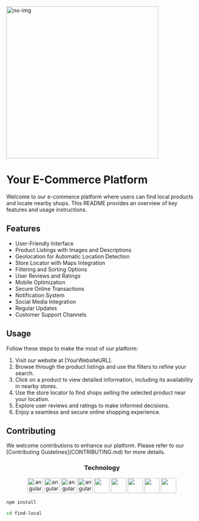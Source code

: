 <!DOCTYPE html>
<html lang="en">
<head>
  <meta charset="UTF-8">
  <meta name="viewport" content="width=device-width, initial-scale=1.0">

</head>
<body>
 <img width="400px" align="center" src="https://github.com/MadhurChaturvedi/find-local/assets/93113162/32b5c7bd-c589-412d-a9c8-5fa06b9b5a56" alt="no-img" / >
  <h1>Your E-Commerce Platform</h1>

  <p>Welcome to our e-commerce platform where users can find local products and locate nearby shops. This README provides an overview of key features and usage instructions.</p>

  <h2>Features</h2>

  <ul>
    <li>User-Friendly Interface</li>
    <li>Product Listings with Images and Descriptions</li>
    <li>Geolocation for Automatic Location Detection</li>
    <li>Store Locator with Maps Integration</li>
    <li>Filtering and Sorting Options</li>
    <li>User Reviews and Ratings</li>
    <li>Mobile Optimization</li>
    <li>Secure Online Transactions</li>
    <li>Notification System</li>
    <li>Social Media Integration</li>
    <li>Regular Updates</li>
    <li>Customer Support Channels</li>
  </ul>

  <h2>Usage</h2>

  <p>Follow these steps to make the most of our platform:</p>

  <ol>
    <li>Visit our website at [YourWebsiteURL].</li>
    <li>Browse through the product listings and use the filters to refine your search.</li>
    <li>Click on a product to view detailed information, including its availability in nearby stores.</li>
    <li>Use the store locator to find shops selling the selected product near your location.</li>
    <li>Explore user reviews and ratings to make informed decisions.</li>
    <li>Enjoy a seamless and secure online shopping experience.</li>
  </ol>

  <h2>Contributing</h2>

  <p>We welcome contributions to enhance our platform. Please refer to our [Contributing Guidelines](CONTRIBUTING.md) for more details.</p>
  <h3 align="center" style={{color:red;}}" >Technology</h3>
<p align="center" style={{display: flex;
    justify-content: space-around;}}>
    <img src="https://icones.pro/wp-content/uploads/2021/06/icone-github-grise.png" alt="angular" width="40" height="40"/> 
    <img src="https://miro.medium.com/v2/resize:fit:512/1*W3ZHer9j6Cxzh78m0jLLdw.png" alt="angular" width="40" height="40"/> 
    <img src="https://cdn-icons-png.flaticon.com/512/732/732212.png" alt="angular" width="40" height="40"/> 
    <img src="https://cdn4.iconfinder.com/data/icons/social-media-logos-6/512/121-css3-512.png" alt="angular" width="40" height="40"/> 
   <img src="https://blog.leonhassan.co.uk/content/images/2019/01/react-1.svg" width="40" height="40"/> 
   <img src="https://git-scm.com/images/logos/downloads/Git-Icon-1788C.png" width="40" height="40"/> 
   <img src="https://seeklogo.com/images/M/mui-logo-56F171E991-seeklogo.com.png" width="40" height="40"/> 
   <img src="https://cdn4.iconfinder.com/data/icons/google-i-o-2016/512/google_firebase-2-512.png" width="40" height="40"/> 
   <img src="https://files.raycast.com/nwt9ncojkvwmjfkaada8upafvpnu" width="40" height="40"/> 
</p>     

```bash
npm install
```
```bash
cd find-local
```
</body>
</html>
